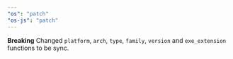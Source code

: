 ```yaml
---
"os": "patch"
"os-js": "patch"
---
```


**Breaking** Changed `platform`, `arch`, `type`, `family`, `version` and `exe_extension` functions to be sync.
